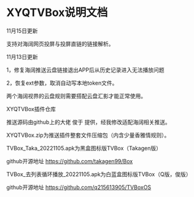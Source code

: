 # XYQTVBox说明文档

11月15日更新

支持对海阔网页投屏与投屏直链的链接解析。

11月13日更新

 1，修复海阔推送云盘链接退出APP后从历史记录进入无法播放问题

 2，恢复ext参数，取消自动写本地token文件。

两个海阔视界的云盘规则需要搭配云盘汇影才能正常使用。

XYQTVBox插件仓库

推送源码由github上的大佬 俊于 提供，经我修改适配海阔相关推送。

XYQTVBox.zip为推送插件整套文件压缩包（内含少量香雅情规则）。

TVBox_Taka_20221105.apk为黑盒图标版TVBox（Takagen版）

github开源地址 https://github.com/takagen99/Box

TVBox_去列表循环播放_20221105.apk为白蓝盒图标版TVBox（Q版，俊版）

github开源地址 https://github.com/q215613905/TVBoxOS


